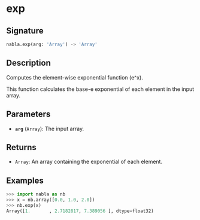 # exp

## Signature

```python
nabla.exp(arg: 'Array') -> 'Array'
```

## Description

Computes the element-wise exponential function (e^x).

This function calculates the base-e exponential of each element in the
input array.

## Parameters

- **`arg`** (`Array`): The input array.

## Returns

- `Array`: An array containing the exponential of each element.

## Examples

```python
>>> import nabla as nb
>>> x = nb.array([0.0, 1.0, 2.0])
>>> nb.exp(x)
Array([1.       , 2.7182817, 7.389056 ], dtype=float32)
```
